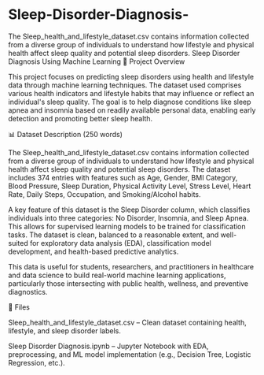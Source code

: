 # Sleep-Disorder-Diagnosis-
The Sleep_health_and_lifestyle_dataset.csv contains information collected from a diverse group of individuals to understand how lifestyle and physical health affect sleep quality and potential sleep disorders.
Sleep Disorder Diagnosis Using Machine Learning
📌 Project Overview

This project focuses on predicting sleep disorders using health and lifestyle data through machine learning techniques. The dataset used comprises various health indicators and lifestyle habits that may influence or reflect an individual's sleep quality. The goal is to help diagnose conditions like sleep apnea and insomnia based on readily available personal data, enabling early detection and promoting better sleep health.

📊 Dataset Description (250 words)

The Sleep_health_and_lifestyle_dataset.csv contains information collected from a diverse group of individuals to understand how lifestyle and physical health affect sleep quality and potential sleep disorders. The dataset includes 374 entries with features such as Age, Gender, BMI Category, Blood Pressure, Sleep Duration, Physical Activity Level, Stress Level, Heart Rate, Daily Steps, Occupation, and Smoking/Alcohol habits.

A key feature of this dataset is the Sleep Disorder column, which classifies individuals into three categories: No Disorder, Insomnia, and Sleep Apnea. This allows for supervised learning models to be trained for classification tasks. The dataset is clean, balanced to a reasonable extent, and well-suited for exploratory data analysis (EDA), classification model development, and health-based predictive analytics.

This data is useful for students, researchers, and practitioners in healthcare and data science to build real-world machine learning applications, particularly those intersecting with public health, wellness, and preventive diagnostics.

📁 Files

Sleep_health_and_lifestyle_dataset.csv – Clean dataset containing health, lifestyle, and sleep disorder labels.

Sleep Disorder Diagnosis.ipynb – Jupyter Notebook with EDA, preprocessing, and ML model implementation (e.g., Decision Tree, Logistic Regression, etc.).
